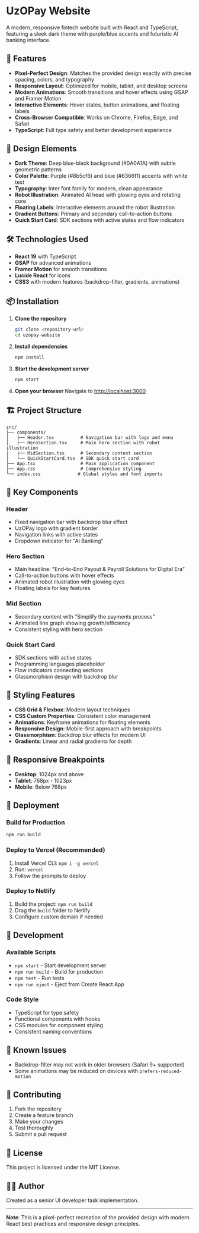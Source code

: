 # UzOPay Website

A modern, responsive fintech website built with React and TypeScript, featuring a sleek dark theme with purple/blue accents and futuristic AI banking interface.

## 🚀 Features

- **Pixel-Perfect Design**: Matches the provided design exactly with precise spacing, colors, and typography
- **Responsive Layout**: Optimized for mobile, tablet, and desktop screens
- **Modern Animations**: Smooth transitions and hover effects using GSAP and Framer Motion
- **Interactive Elements**: Hover states, button animations, and floating labels
- **Cross-Browser Compatible**: Works on Chrome, Firefox, Edge, and Safari
- **TypeScript**: Full type safety and better development experience

## 🎨 Design Elements

- **Dark Theme**: Deep blue-black background (#0A0A1A) with subtle geometric patterns
- **Color Palette**: Purple (#8b5cf6) and blue (#6366f1) accents with white text
- **Typography**: Inter font family for modern, clean appearance
- **Robot Illustration**: Animated AI head with glowing eyes and rotating core
- **Floating Labels**: Interactive elements around the robot illustration
- **Gradient Buttons**: Primary and secondary call-to-action buttons
- **Quick Start Card**: SDK sections with active states and flow indicators

## 🛠️ Technologies Used

- **React 19** with TypeScript
- **GSAP** for advanced animations
- **Framer Motion** for smooth transitions
- **Lucide React** for icons
- **CSS3** with modern features (backdrop-filter, gradients, animations)

## 📦 Installation

1. **Clone the repository**
   ```bash
   git clone <repository-url>
   cd uzopay-website
   ```

2. **Install dependencies**
   ```bash
   npm install
   ```

3. **Start the development server**
   ```bash
   npm start
   ```

4. **Open your browser**
   Navigate to [http://localhost:3000](http://localhost:3000)

## 🏗️ Project Structure

```
src/
├── components/
│   ├── Header.tsx          # Navigation bar with logo and menu
│   ├── HeroSection.tsx     # Main hero section with robot illustration
│   ├── MidSection.tsx      # Secondary content section
│   └── QuickStartCard.tsx  # SDK quick start card
├── App.tsx                 # Main application component
├── App.css                 # Comprehensive styling
└── index.css              # Global styles and font imports
```

## 🎯 Key Components

### Header
- Fixed navigation bar with backdrop blur effect
- UzOPay logo with gradient border
- Navigation links with active states
- Dropdown indicator for "Ai Banking"

### Hero Section
- Main headline: "End-to-End Payout & Payroll Solutions for Digital Era"
- Call-to-action buttons with hover effects
- Animated robot illustration with glowing eyes
- Floating labels for key features

### Mid Section
- Secondary content with "Simplify the payments process"
- Animated line graph showing growth/efficiency
- Consistent styling with hero section

### Quick Start Card
- SDK sections with active states
- Programming languages placeholder
- Flow indicators connecting sections
- Glassmorphism design with backdrop blur

## 🎨 Styling Features

- **CSS Grid & Flexbox**: Modern layout techniques
- **CSS Custom Properties**: Consistent color management
- **Animations**: Keyframe animations for floating elements
- **Responsive Design**: Mobile-first approach with breakpoints
- **Glassmorphism**: Backdrop blur effects for modern UI
- **Gradients**: Linear and radial gradients for depth

## 📱 Responsive Breakpoints

- **Desktop**: 1024px and above
- **Tablet**: 768px - 1023px
- **Mobile**: Below 768px

## 🚀 Deployment

### Build for Production
```bash
npm run build
```

### Deploy to Vercel (Recommended)
1. Install Vercel CLI: `npm i -g vercel`
2. Run: `vercel`
3. Follow the prompts to deploy

### Deploy to Netlify
1. Build the project: `npm run build`
2. Drag the `build` folder to Netlify
3. Configure custom domain if needed

## 🔧 Development

### Available Scripts

- `npm start` - Start development server
- `npm run build` - Build for production
- `npm test` - Run tests
- `npm run eject` - Eject from Create React App

### Code Style

- TypeScript for type safety
- Functional components with hooks
- CSS modules for component styling
- Consistent naming conventions

## 🐛 Known Issues

- Backdrop-filter may not work in older browsers (Safari 9+ supported)
- Some animations may be reduced on devices with `prefers-reduced-motion`

## 🤝 Contributing

1. Fork the repository
2. Create a feature branch
3. Make your changes
4. Test thoroughly
5. Submit a pull request

## 📄 License

This project is licensed under the MIT License.

## 👨‍💻 Author

Created as a senior UI developer task implementation.

---

**Note**: This is a pixel-perfect recreation of the provided design with modern React best practices and responsive design principles.
